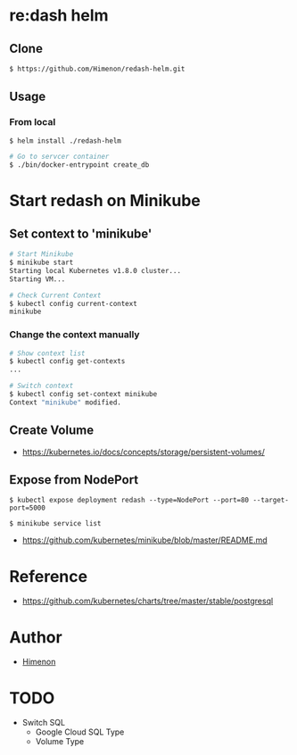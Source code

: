 # re:dash helm

## Clone

```bash
$ https://github.com/Himenon/redash-helm.git
```

## Usage

### From local

```bash
$ helm install ./redash-helm

# Go to servcer container
$ ./bin/docker-entrypoint create_db
```

# Start redash on Minikube

## Set context to 'minikube'

```bash
# Start Minikube
$ minikube start
Starting local Kubernetes v1.8.0 cluster...
Starting VM...

# Check Current Context
$ kubectl config current-context
minikube
```

### Change the context manually

```bash
# Show context list
$ kubectl config get-contexts
...

# Switch context
$ kubectl config set-context minikube
Context "minikube" modified.
```

## Create Volume

- https://kubernetes.io/docs/concepts/storage/persistent-volumes/

## Expose from NodePort

```$xslt
$ kubectl expose deployment redash --type=NodePort --port=80 --target-port=5000

$ minikube service list
```

- https://github.com/kubernetes/minikube/blob/master/README.md

# Reference

- https://github.com/kubernetes/charts/tree/master/stable/postgresql

# Author

- [Himenon](https://github.com/Himenon)

# TODO

- Switch SQL
    - Google Cloud SQL Type
    - Volume Type
